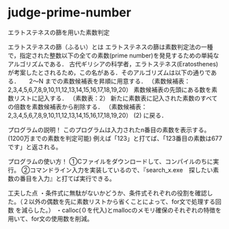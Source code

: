 # judge-prime-number
エラトステネスの篩を用いた素数判定

エラトステネスの篩（ふるい）とは
  エラトステネスの篩は素数判定法の一種で，指定された整数以下の全ての素数(prime number)を発見するための単純なアルゴリズムである． 古代ギリシアの科学者，エラトステネス(Eratosthenes) が考案したとされるため，この名がある．そのアルゴリズムは以下の通りである．
    　
    2〜N までの素数候補表を昇順に用意する．
    （素数候補表：2,3,4,5,6,7,8,9,10,11,12,13,14,15,16,17,18,19,20）
    素数候補表の先頭にある数を素数リストに記入する．
    （素数表：2）
    新たに素数表に記入された素数のすべての倍数を素数候補表から削除する．
    （素数候補表：2,3,4,5,6,7,8,9,10,11,12,13,14,15,16,17,18,19,20）
    (2) に戻る． 

プログラムの説明！
  このプログラムは入力されたn番目の素数を表示する。(1200万までの素数を判定可能)
  例えば「123」と打てば、「123番目の素数は677です」と返される。
  
プログラムの使い方！
  ➀Cファイルをダウンロードして、コンパイルのちに実行。
  ➁コマンドライン入力を実装しているので、『search_x.exe　探したい素数の番目を入力』と打てば実行できる。

工夫した点
  ・条件式に無駄がないかどうか、条件式それぞれの役割を確認した。（２以外の偶数を先に素数リストから省くことによって、for文で処理する回数
を減らした。）
  ・calloc(０を代入)とmallocのメモリ確保のそれぞれの特徴を用いて、for文の使用数を削減。

